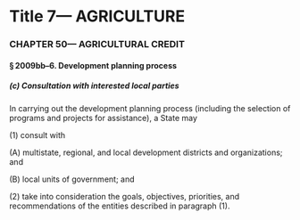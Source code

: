 
# Title 7— AGRICULTURE
### CHAPTER 50— AGRICULTURAL CREDIT
#### § 2009bb–6. Development planning process
##### (c) Consultation with interested local parties

In carrying out the development planning process (including the selection of programs and projects for assistance), a State may

(1) consult with

(A) multistate, regional, and local development districts and organizations; and

(B) local units of government; and

(2) take into consideration the goals, objectives, priorities, and recommendations of the entities described in paragraph (1).
